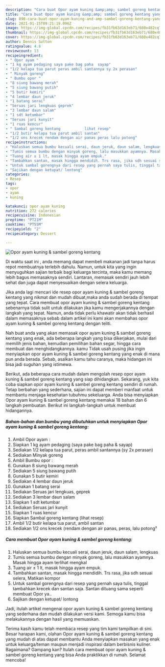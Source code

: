 ```yaml
---
description: "Cara buat Opor ayam kuning &amp;amp; sambel goreng kentang yang nikmat Untuk Jualan"
title: "Cara buat Opor ayam kuning &amp;amp; sambel goreng kentang yang nikmat Untuk Jualan"
slug: 890-cara-buat-opor-ayam-kuning-and-amp-sambel-goreng-kentang-yang-nikmat-untuk-jualan
date: 2021-01-15T09:21:19.096Z
image: https://img-global.cpcdn.com/recipes/fb31fb63d163eb71/680x482cq70/opor-ayam-kuning-sambel-goreng-kentang-foto-resep-utama.jpg
thumbnail: https://img-global.cpcdn.com/recipes/fb31fb63d163eb71/680x482cq70/opor-ayam-kuning-sambel-goreng-kentang-foto-resep-utama.jpg
cover: https://img-global.cpcdn.com/recipes/fb31fb63d163eb71/680x482cq70/opor-ayam-kuning-sambel-goreng-kentang-foto-resep-utama.jpg
author: Dennis Sutton
ratingvalue: 4.8
reviewcount: 13
recipeingredient:
- " Opor ayam "
- "1 kg ayam pedaging saya pake bag paha  sayap"
- "1/2 kelapa tua parut peras ambil santannya sy 2x perasan"
- " Minyak goreng"
- " Bumbu opor "
- "8 siung bawang merah"
- "5 siung bawang putih"
- "5 butir kemiri"
- "4 lembar daun jeruk"
- "1 batang serai"
- "Seruas jari lengkuas geprek"
- "3 lembar daun salam"
- "1 sdt ketumbar"
- "Seruas jari kunyit"
- "1 ruas kencur"
- " Sambal goreng kentang           lihat resep"
- "1/2 butir kelapa tua parut ambil santan"
- "1/2 ons krecek rendam dengan air panas peras lalu potong"
recipeinstructions:
- "Haluskan semua bumbu kecuali serai, daun jeruk, daun salam, lengkuas"
- "Tumis semua bumbu dengan minyak goreng, lalu masukkan ayamnya. Masak hingga ayam terlihat mengkal"
- "Tuang air ± 1 lt, masak hingga ayam empuk."
- "Tambahkan santan, masak hingga mendidih. Trs rasa, jika sdh sesuai selera, Matikan kompor"
- "Untuk sambal gorengnya dari resep yang pernah saya tulis, tinggal tambahkan krecek dan santan saja. Santan dituang sama seperti membuat Opor ya.."
- "Sajikan dengan ketupat/ lontong"
categories:
- Resep
tags:
- opor
- ayam
- kuning

katakunci: opor ayam kuning 
nutrition: 272 calories
recipecuisine: Indonesian
preptime: "PT21M"
cooktime: "PT55M"
recipeyield: "2"
recipecategory: Dessert

---
```



![Opor ayam kuning &amp; sambel goreng kentang](https://img-global.cpcdn.com/recipes/fb31fb63d163eb71/680x482cq70/opor-ayam-kuning-sambel-goreng-kentang-foto-resep-utama.jpg)

Di waktu  saat ini , anda memang dapat membeli makanan jadi tanpa harus repot membuatnya terlebih dahulu. Namun, untuk kita yang ingin menyuguhkan sajian terbaik bagi keluarga tercinta, maka kamu memang lebih bagus memasaknya sendiri. Lantaran, memasak sendiri jauh lebih sehat dan juga dapat menyesuaikan dengan selera keluarga.

Jika anda lagi mencari ide resep opor ayam kuning &amp; sambel goreng kentang yang nikmat dan mudah dibuat,maka anda sudah berada di tempat yang tepat. Cara membuat opor ayam kuning &amp; sambel goreng kentang  sebenarnya tidak sulit untuk dilakukan jika kamu mengerjakannya dengan langkah yang tepat. Namun, anda tidak perlu khawatir akan tidak berhasil dalam memasaknya 
sebab dalam artikel ini kami akan membahas opor ayam kuning &amp; sambel goreng kentang dengan teliti.  



Nah buat anda yang akan memasak opor ayam kuning &amp; sambel goreng kentang yang enak, ada beberapa langkah yang bisa dikerjakan, mulai dari memilih jenis bahan, kemudian pemilihan bahan segar, hingga cara membuat dan menghidangkannya. kamu Tidak usah pusing jika ingin menyiapkan opor ayam kuning &amp; sambel goreng kentang yang enak di mana pun anda berada. Sebab, asalkan kamu  tahu caranya, maka hidangan ini bisa jadi suguhan yang istimewa.

Berikut, ada beberapa cara mudah dalam mengolah resep opor ayam kuning &amp; sambel goreng kentang yang siap dihidangkan. Sekarang, yuk kita coba siapkan opor ayam kuning &amp; sambel goreng kentang sendiri di rumah. Tetap berbahan yang sederhana, sajian ini dapat memberi manfaat untuk membantu menjaga kesehatan tubuhmu sekeluarga. Anda bisa menyiapkan Opor ayam kuning &amp; sambel goreng kentang memakai 18 bahan dan 6 langkah pembuatan. Berikut ini langkah-langkah untuk membuat hidangannya.

<!--inarticleads1-->

##### Bahan-bahan dan bumbu yang dibutuhkan untuk menyiapkan Opor ayam kuning &amp; sambel goreng kentang:

1. Ambil  Opor ayam :
1. Siapkan 1 kg ayam pedaging (saya pake bag paha &amp; sayap)
1. Sediakan 1/2 kelapa tua parut, peras ambil santannya (sy 2x perasan)
1. Sediakan  Minyak goreng
1. Ambil  Bumbu opor :
1. Gunakan 8 siung bawang merah
1. Sediakan 5 siung bawang putih
1. Gunakan 5 butir kemiri
1. Sediakan 4 lembar daun jeruk
1. Gunakan 1 batang serai
1. Sediakan Seruas jari lengkuas, geprek
1. Sediakan 3 lembar daun salam
1. Siapkan 1 sdt ketumbar
1. Sediakan Seruas jari kunyit
1. Siapkan 1 ruas kencur
1. Siapkan  Sambal goreng kentang           (lihat resep)
1. Ambil 1/2 butir kelapa tua parut, ambil santan
1. Sediakan 1/2 ons krecek (rendam dengan air panas, peras, lalu potong²




<!--inarticleads2-->

##### Cara membuat Opor ayam kuning &amp; sambel goreng kentang:

1. Haluskan semua bumbu kecuali serai, daun jeruk, daun salam, lengkuas
1. Tumis semua bumbu dengan minyak goreng, lalu masukkan ayamnya. Masak hingga ayam terlihat mengkal
1. Tuang air ± 1 lt, masak hingga ayam empuk.
1. Tambahkan santan, masak hingga mendidih. Trs rasa, jika sdh sesuai selera, Matikan kompor
1. Untuk sambal gorengnya dari resep yang pernah saya tulis, tinggal tambahkan krecek dan santan saja. Santan dituang sama seperti membuat Opor ya..
1. Sajikan dengan ketupat/ lontong




Jadi, itulah artikel mengenai  opor ayam kuning &amp; sambel goreng kentang  yang sederhana dan mudah dilakukan versi kami. Semoga kamu bisa melakukannya dengan hasil yang memuaskan. 

Terima kasih kamu telah membaca resep yang tim kami tampilkan di sini. Besar harapan kami, olahan  Opor ayam kuning &amp; sambel goreng kentang yang mudah di atas dapat membantu Anda menyiapkan masakan yang enak untuk keluarga/teman maupun menjadi inspirasi dalam berbisnis kuliner. Bagaimana? Gampang kan? Itulah cara membuat opor ayam kuning &amp; sambel goreng kentang yang bisa Anda praktikkan di rumah. Selamat mencoba!

